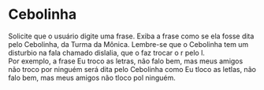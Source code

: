 # Cebolinha
Solicite que o usuário digite uma frase. Exiba a frase como se ela fosse dita pelo Cebolinha, da Turma da Mônica. 
Lembre-se que o Cebolinha tem um disturbio na fala chamado dislalia, que o faz trocar o r pelo l.  
Por exemplo, a frase Eu troco as letras, não falo bem, mas meus amigos não troco por ninguém será dita pelo Cebolinha como Eu tloco as letlas, não falo bem, mas meus amigos não tloco pol ninguém.
